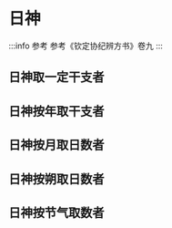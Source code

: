 # 日神

:::info 参考
参考《钦定协纪辨方书》卷九
:::

## 日神取一定干支者

<GodsTable godType="day" godBuildType="日神取一定干支者" :vItemPaddingX="8" />


## 日神按年取干支者

<GodsTable godType="day" godBuildType="日神按年取干支者" :vItemPaddingX="8" />


## 日神按月取日数者

<GodsTable godType="day" godBuildType="日神按月取日数者" :vItemPaddingX="4" :vItemWidth="38"/>


## 日神按朔取日数者

<GodsTable godType="day" godBuildType="日神按朔取日数者" :vItemPaddingX="4" :vItemWidth="38"/>


## 日神按节气取数者

<GodsTable godType="day" godBuildType="日神按节气取数者" :vItemPaddingX="10" />

